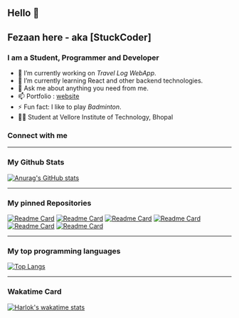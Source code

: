## Hello 👋

## Fezaan here - aka [StuckCoder]

### I am a Student, Programmer and Developer

- 🔭 I’m currently working on <em>Travel Log WebApp</em>.
- 🌱 I’m currently learning React and other backend technologies.
- 💬 Ask me about anything you need from me.
- 📫 Portfolio : [website]
- ⚡ Fun fact: I like to play <i>Badminton</i>.
- 🧑‍🎓 Student at Vellore Institute of Technology, Bhopal

### Connect with me

---

### My Github Stats

[![Anurag's GitHub stats](https://github-readme-stats.vercel.app/api?username=Fezaan&theme=onedark&show_icons=true)](https://github.com/anuraghazra/github-readme-stats)

---

### My pinned Repositories

[![Readme Card](https://github-readme-stats.vercel.app/api/pin/?username=Fezaan&repo=Blog-Site&theme=cobalt)](https://github.com/anuraghazra/github-readme-stats)
[![Readme Card](https://github-readme-stats.vercel.app/api/pin/?username=Fezaan&repo=EasyTravel&theme=cobalt)](https://github.com/anuraghazra/github-readme-stats)
[![Readme Card](https://github-readme-stats.vercel.app/api/pin/?username=Fezaan&repo=Secrets&theme=cobalt)](https://github.com/anuraghazra/github-readme-stats)
[![Readme Card](https://github-readme-stats.vercel.app/api/pin/?username=Fezaan&repo=CodingWithCPP&theme=cobalt)](https://github.com/anuraghazra/github-readme-stats)
[![Readme Card](https://github-readme-stats.vercel.app/api/pin/?username=Fezaan&repo=Todo-list&theme=cobalt)](https://github.com/anuraghazra/github-readme-stats)
[![Readme Card](https://github-readme-stats.vercel.app/api/pin/?username=Fezaan&repo=Dictionary-App&theme=cobalt)](https://github.com/anuraghazra/github-readme-stats)

---

### My top programming languages

[![Top Langs](https://github-readme-stats.vercel.app/api/top-langs/?username=Fezaan&theme=onedark&layout=donut)](https://github.com/anuraghazra/github-readme-stats)

---

### Wakatime Card

[![Harlok's wakatime stats](https://github-readme-stats.vercel.app/api/wakatime?username=StuckCoder&layout=compact&theme=onedark)](https://github.com/anuraghazra/github-readme-stats)

<!-- Definitions -->

[website]: https://my-site-eight-jade.vercel.app/
[LinkedIn]: https://linkedin.com/in/fezaan-hussain10504
[GitHub]: https://github.com/Fezaan
